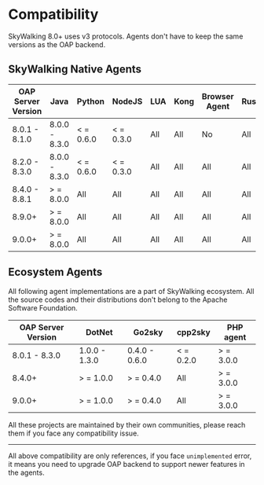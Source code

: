 # Compatibility

SkyWalking 8.0+ uses v3 protocols. Agents don't have to keep the same versions as the OAP backend.

## SkyWalking Native Agents

|OAP Server Version|Java|Python|NodeJS|LUA|Kong|Browser Agent|Rust|Satellite|
----------- | ---------- | --------- | --------- |--------- |--------- |--------- |--------- |--------- |
8.0.1 - 8.1.0 | 8.0.0 - 8.3.0 | < = 0.6.0| < = 0.3.0 | All | All | No | All | No |
8.2.0 - 8.3.0 | 8.0.0 - 8.3.0 | < = 0.6.0| < = 0.3.0 | All | All | All | All | No |
8.4.0 - 8.8.1 | \> = 8.0.0 | All | All | All | All | All | All | No |
8.9.0+ | \> = 8.0.0 | All | All | All | All | All | All | \> = 0.4.0 |
9.0.0+ | \> = 8.0.0 | All | All | All | All | All | All | \> = 0.4.0 |

## Ecosystem Agents

All following agent implementations are a part of SkyWalking ecosystem. All the source codes and their distributions
don't belong to the Apache Software Foundation.

|OAP Server Version|DotNet|Go2sky|cpp2sky|PHP agent|
----------- | ---------- | --------- | --------- |--------- |
8.0.1 - 8.3.0 | 1.0.0 - 1.3.0 | 0.4.0 - 0.6.0 | < = 0.2.0 | \> = 3.0.0|
8.4.0+ | \> = 1.0.0 | \> = 0.4.0  | All | \> = 3.0.0|
9.0.0+ | \> = 1.0.0 | \> = 0.4.0  | All | \> = 3.0.0|

All these projects are maintained by their own communities, please reach them if you face any compatibility issue.

___
All above compatibility are only references, if you face `unimplemented` error, it means you need to upgrade OAP backend
to support newer features in the agents.
